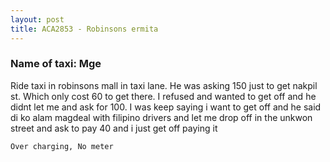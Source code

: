 ```yaml
---
layout: post
title: ACA2853 - Robinsons ermita
---
```


### Name of taxi: Mge

Ride taxi in robinsons mall in taxi lane. He was asking 150 just to get nakpil st. Which only cost 60 to get there. I refused and wanted to get off and he didnt let me and ask for 100. I was keep saying i want to get off and he said di ko alam magdeal with filipino drivers and let me drop off in the unkwon street and ask to pay 40 and i just get off paying it

```Over charging, No meter```
